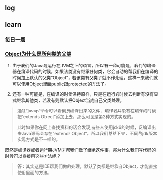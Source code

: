 ## log



## learn

### 每日一题



### [Object为什么是所有类的父类](https://zhuanlan.zhihu.com/p/62037031)

1. 由于我们的Java是运行在JVM之上的语言，所以有一种可能是，我们的编译器在编译代码的时候，如果该类没有继承任何类，它会自动的帮我们在编译的时候加上默认的父类“Object“，若该类有父类了就不作处理，这样一来我们就可以使用Object里面public跟protected的方法了。

2. 还有一种可能是，在编译的时候保持原样，只是在运行的时候去判断有没有显式继承其他类，若没有则默认把Object当成自己父类处理。

> 通过“javap”命令可以看到反编译出来的文件，编译器并没有在编译的时候把“extends Object“添加上去，那么可见是第2种方式实现的。
>
> 此时如果你在网上查找资料的话会发现,有些人使用jdk6的时候，反编译出来Java源码会存在“extends Object“。所以我们总结下来，不同的jdk版本实现方式是不一样的。

既然是编译器或者运行期JVM才帮我们做了继承这件事，那为什么我们写代码的时候可以直接用这些方法呢？

> 答：其实这是IDE帮我们做的处理，默认了类都是继承自Object，才能直接使用里面的方法。

